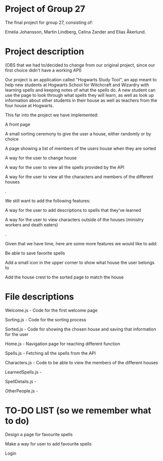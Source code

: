 # Project of Group 27

The final project for group 27, consisting of:

Emelia Johansson, Martin Lindberg, Celina Zander and Elias Åkerlund.


# Project description

(OBS that we had to/decided to change from our original project, since our first choice didn't have a working API)

Our project is an application called "Hogwarts Study Tool", an app meant to help new students at Hogwarts School for Witchcraft and Wizardry with learning spells and keeping notes of what the spells do. A new student can use the page to look through what spells they will learn, as well as look up information about other students in their house as well as teachers from the four house at Hogwarts.

This far into the project we have implemented:

A front page

A small sorting ceremony to give the user a house, either randomly or by choice

A page showing a list of members of the users house when they are sorted

A way for the user to change house

A way for the user to view all the spells provided by the API

A way for the user to view all the characters and members of the different houses

.

We still want to add the following features:


A way for the user to add descriptions to spells that they've learned

A way for the user to view characters outside of the houses (ministry workers and death eaters)
  
.

Given that we have time, here are some more features we would like to add:

Be able to save favorite spells

Add a small icon in the upper corner to show what house the user belongs to

Add the house crest to the sorted page to match the house
   
  
# File descriptions

Welcome.js - Code for the first welcome page

Sorting.js - Code for the sorting process

Sorted.js - Code for showing the chosen house and saving that information for the user

Home.js - Navigation page for reaching different function

Spells.js - Fetching all the spells from the API

Characters.js - Code to be able to view the members of the different houses

LearnedSpells.js - 

SpellDetails.js - 

OtherPeople.js - 

# TO-DO LIST (so we remember what to do)

Design a page for favourite spells

Make a way for user to add favourite spells

Login
